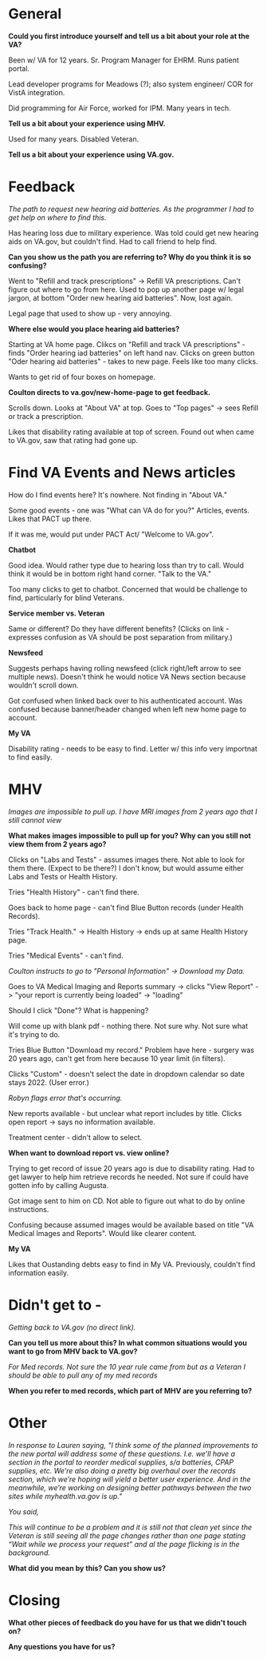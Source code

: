 # General

**Could you first introduce yourself and tell us a bit about your role at the VA?**

Been w/ VA for 12 years.  Sr. Program Manager for EHRM. Runs patient portal.  

Lead developer programs for Meadows (?); also system engineer/ COR for VistA integration. 

Did programming for Air Force, worked for IPM. Many years in tech. 

**Tell us a bit about your experience using MHV.**

Used for many years. Disabled Veteran.

**Tell us a bit about your experience using VA.gov.**


# Feedback

_The path to request new hearing aid batteries. As the programmer I had to get help on where to find this._

Has hearing loss due to military experience. Was told could get new hearing aids on VA.gov, but couldn't find. Had to call friend to help find. 

**Can you show us the path you are referring to? Why do you think it is so confusing?**

Went to "Refill and track prescriptions" -> Refill VA prescriptions. Can't figure out where to go from here. Used to pop up another page w/ legal jargon, at bottom "Order new hearing aid batteries". Now, lost again. 

Legal page that used to show up - very annoying. 

**Where else would you place hearing aid batteries?**

Starting at VA home page. Clikcs on "Refill and track VA prescriptions" - finds "Order hearing iad batteries" on left hand nav. Clicks on green button "Oder hearing aid batteries" - takes to new page. Feels like too many clicks. 

Wants to get rid of four boxes on homepage. 

**Coulton directs to va.gov/new-home-page to get feedback.** 

Scrolls down. Looks at "About VA" at top. Goes to "Top pages" -> sees Refill or track a prescription. 

Likes that disability rating available at top of screen. Found out when came to VA.gov, saw that rating had gone up. 

# Find VA Events and News articles

How do I find events here? It's nowhere. Not finding in "About VA." 

Some good events - one was "What can VA do for you?" Articles, events. Likes that PACT up there. 

If it was me, would put under PACT Act/ "Welcome to VA.gov". 

**Chatbot**

Good idea. Would rather type due to hearing loss than try to call. Would think it would be in bottom right hand corner. "Talk to the VA." 

Too many clicks to get to chatbot. Concerned that would be challenge to find, particularly for blind Veterans. 

**Service member vs. Veteran**

Same or different? Do they have different benefits? (Clicks on link - expresses confusion as VA should be post separation from military.) 

**Newsfeed**

Suggests perhaps having rolling newsfeed (click right/left arrow to see multiple news). Doesn't think he would notice VA News section because wouldn't scroll down. 

Got confused when linked back over to his authenticated account. Was confused because banner/header changed when left new home page to account. 

**My VA**

Disability rating - needs to be easy to find. Letter w/ this info very importnat to find easily. 


# MHV


_Images are impossible to pull up. I have MRI images from 2 years ago that I still cannot view_


**What makes images impossible to pull up for you? Why can you still not view them from 2 years ago?**

Clicks on "Labs and Tests" - assumes images there. Not able to look for them there. (Expect to be there?) I don't know, but would assume either Labs and Tests or Health History. 

Tries "Health History" - can't find there. 

Goes back to home page - can't find Blue Button records (under Health Records). 

Tries "Track Health." -> Health History -> ends up at same Health History page. 

Tries "Medical Events" - can't find. 

_Coulton instructs to go to "Personal Information" -> Download my Data._ 

Goes to VA Medical Imaging and Reports summary -> clicks "View Report" -> "your report is currently being loaded" -> "loading"

Should I click "Done"? What is happening? 

Will come up with blank pdf - nothing there. Not sure why. Not sure what it's trying to do. 

Tries Blue Button "Download my record." Problem have here - surgery was 20 years ago, can't get from here because 10 year limit (in filters). 

Clicks "Custom" - doesn't select the date in dropdown calendar so date stays 2022. (User error.) 

_Robyn flags error that's occurring._

New reports available - but unclear what report includes by title. Clicks open report -> says no information available. 

Treatment center - didn't allow to select. 

**When want to download report vs. view online?**

Trying to get record of issue 20 years ago is due to disability rating. Had to get lawyer to help him retrieve records he needed. Not sure if could have gotten info by calling Augusta. 

Got image sent to him on CD. Not able to figure out what to do by online instructions. 

Confusing because assumed images would be available based on title "VA Medical Images and Reports". Would like clearer content. 

**My VA**

Likes that Oustanding debts easy to find in My VA. Previously, couldn't find information easily. 




# Didn't get to - 

_Getting back to VA.gov (no direct link)._


**Can you tell us more about this? In what common situations would you want to go from MHV back to VA.gov?**


_For Med records. Not sure the 10 year rule came from but as a Veteran I should be able to pull any of my med records_


**When you refer to med records, which part of MHV are you referring to?**


# Other

_In response to Lauren saying, "I think some of the planned improvements to the new portal will address some of these questions. I.e. we’ll have a section in the portal to reorder medical supplies, s/a batteries, CPAP supplies, etc. We’re also doing a pretty big overhaul over the records section, which we’re hoping will yield a better user experience. And in the meanwhile, we’re working on designing better pathways between the two sites while myhealth.va.gov is up."_

_You said,_

_This will continue to be a problem and it is still not that clean yet since the Veteran is still seeing all the page changes rather than one page stating “Wait while we process your request” and al the page flicking is in the background._


**What did you mean by this? Can you show us?**


# Closing


**What other pieces of feedback do you have for us that we didn't touch on?**

**Any questions you have for us?**
